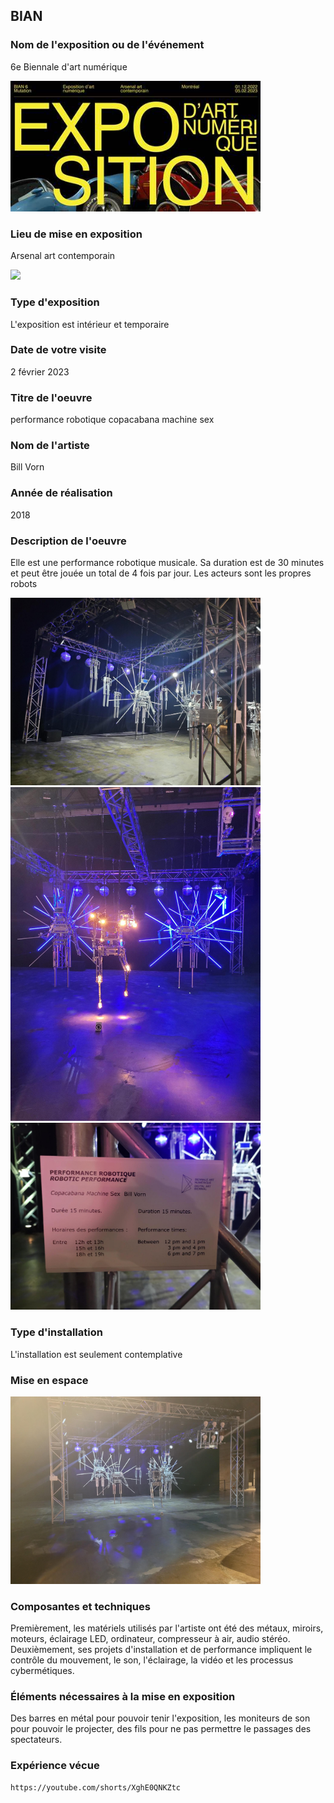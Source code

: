 ## BIAN

### Nom de l'exposition ou de l'événement
6e Biennale d'art numérique

<img src="Photos/bian_expo.jpg" width=400px heigth=400px /> 

### Lieu de mise en exposition
Arsenal art contemporain

<img src="Photos/bian_devant_l'entrée.png" width=250px heigth=250px /> 

### Type d'exposition
L'exposition est intérieur et temporaire

### Date de votre visite
2 février 2023

### Titre de l'oeuvre 
performance robotique copacabana machine sex

### Nom de l'artiste
Bill Vorn

### Année de réalisation 
2018

### Description de l'oeuvre 
Elle est une performance robotique musicale. Sa duration est de 30 minutes et peut être jouée un total de 4 fois par jour. Les acteurs sont les propres robots

<img src="Photos/bian_vue_de_gauche.png" width=400px heigth=400px /> 
<img src="Photos/bian_vue_devant.png" width=400px heigth=400px /> 
<img src="Photos/bian_cartel.png" width=400px heigth=400px /> 

### Type d'installation
L'installation est seulement contemplative

### Mise en espace

<img src="Photos/bian_vue_d'ensemble.png" width=400px heigth=400px /> 

### Composantes et techniques
Premièrement, les matériels utilisés par l'artiste ont été des métaux, miroirs, moteurs, éclairage LED, ordinateur, compresseur à air, audio stéréo. Deuxièmement, ses projets d'installation et de performance impliquent le contrôle du mouvement, le son, l'éclairage, la vidéo et les processus cybermétiques.

### Éléments nécessaires à la mise en exposition
Des barres en métal pour pouvoir tenir l'exposition, les moniteurs de son pour pouvoir le projecter, des fils pour ne pas permettre le passages des spectateurs.

### Expérience vécue
	https://youtube.com/shorts/XghE0QNKZtc 
